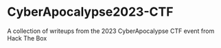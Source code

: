 # CyberApocalypse2023-CTF
A collection of writeups from the 2023 CyberApocalypse CTF event from Hack The Box
